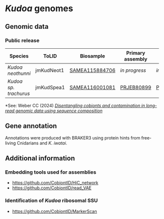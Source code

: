 # _Kudoa_ genomes

## Genomic data

### Public release

| Species | ToLID | Biosample | Primary assembly| Alternate haplotype | Mitochondrion | Assembly method |
| -- | -- | --|--|--|--| -- |
| _Kudoa neothunni_ | jmKudNeot1 | [SAMEA115884706](https://www.ebi.ac.uk/ena/browser/view/SAMEA115884706) | _in progress_ | _in progress_ | _in progress_ | hifiasm-meta |
| _Kudoa sp. trachurus_ | jmKudSpea1 | [SAMEA116001081](https://www.ebi.ac.uk/ena/browser/view/SAMEA116001081) | [PRJEB80899](https://www.ebi.ac.uk/ena/browser/view/PRJEB80899) | [PRJEB80900](https://www.ebi.ac.uk/ena/browser/view/PRJEB80900) | [PRJEB81409](https://www.ebi.ac.uk/ena/browser/view/PRJEB81409) | [read_VAE*](https://github.com/CobiontID/read_VAE), wtdbg2 |


 *See: Weber CC (2024) [_Disentangling cobionts and contamination in long-read genomic data using sequence composition_](https://doi.org/10.1093/g3journal/jkae187)

## Gene annotation

Annotations were produced with BRAKER3 using protein hints from free-living Cnidarians and _K. iwatai_.


## Additional information
### Embedding tools used for assemblies
- https://github.com/CobiontID/HiC_network
- https://github.com/CobiontID/read_VAE
### Identification of _Kudoa_ ribosomal SSU
- https://github.com/CobiontID/MarkerScan
